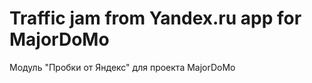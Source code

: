 Traffic jam from Yandex.ru app for MajorDoMo
==============================

Модуль "Пробки от Яндекс" для проекта MajorDoMo